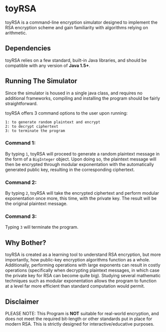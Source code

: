 # toyRSA
toyRSA is a command-line encryption simulator designed to implement the RSA encryption scheme and gain familiarity with algorithms relying on arithmetic.


## Dependencies
toyRSA relies on a few standard, built-in Java libraries, and should be compatible with any version of **Java 1.5+**.


## Running The Simulator
Since the simulator is housed in a single java class, and requires no additional frameworks, compiling and installing the program should be fairly straightforward.

toyRSA offers 3 command options to the user upon running:
```
1: to generate random plaintext and encrypt   
2: to decrypt ciphertext
3: to terminate the program
```
### Command 1: 
By typing `1`, toyRSA will proceed to generate a random plaintext message in the form of a `BigInteger` object. Upon doing so, the plaintext message will then be encrypted through modular exponentation with the automatically generated public key, resulting in the corresponding ciphertext.

### Command 2: 
By typing `2`, toyRSA will take the encrypted ciphertext and perform modular exponentation once more, this time, with the private key. The result will be the original plaintext message.

### Command 3: 
Typing `3` will terminate the program.


## Why Bother?
toyRSA is created as a learning tool to understand RSA encryption, but more importantly, how public-key encryption algorithms function as a whole. Additionally, performing operations with large exponents can result in costly operations (specifically when decrypting plaintext messages, in which case the private key for RSA can become quite big). Studying several mathematic techniques such as modular exponentation allows the program to function at a level far more efficient than standard computation would permit.


## Disclaimer
PLEASE NOTE: This Program is **NOT** suitable for real-world encryption, and does not meet the required bit-length or other standards put in place for modern RSA. This is strictly designed for interactive/educative purposes.